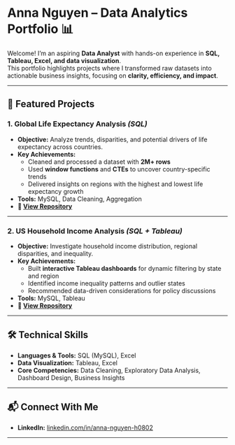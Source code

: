 # Anna Nguyen – Data Analytics Portfolio 📊  

Welcome! I’m an aspiring **Data Analyst** with hands-on experience in **SQL, Tableau, Excel, and data visualization**.  
This portfolio highlights projects where I transformed raw datasets into actionable business insights, focusing on **clarity, efficiency, and impact**.  

---

## 📂 Featured Projects  

### **1. Global Life Expectancy Analysis** *(SQL)*  
- **Objective:** Analyze trends, disparities, and potential drivers of life expectancy across countries.  
- **Key Achievements:**  
  - Cleaned and processed a dataset with **2M+ rows**  
  - Used **window functions** and **CTEs** to uncover country-specific trends  
  - Delivered insights on regions with the highest and lowest life expectancy growth  
- **Tools:** MySQL, Data Cleaning, Aggregation  
- **📎 [View Repository](https://github.com/sxnbx/Global-Life-Expectancy-Analysis)**  

---

### **2. US Household Income Analysis** *(SQL + Tableau)*  
- **Objective:** Investigate household income distribution, regional disparities, and inequality.  
- **Key Achievements:**  
  - Built **interactive Tableau dashboards** for dynamic filtering by state and region  
  - Identified income inequality patterns and outlier states  
  - Recommended data-driven considerations for policy discussions  
- **Tools:** MySQL, Tableau  
- **📎 [View Repository](https://github.com/sxnbx/US-Household-Income-2021-Analysis)**  

---


## 🛠 Technical Skills  
- **Languages & Tools:** SQL (MySQL), Excel  
- **Data Visualization:** Tableau, Excel  
- **Core Competencies:** Data Cleaning, Exploratory Data Analysis, Dashboard Design, Business Insights  

---

## 📬 Connect With Me  
- **LinkedIn:** [linkedin.com/in/anna-nguyen-h0802](https://www.linkedin.com/in/anna-nguyen-h0802/)

---
